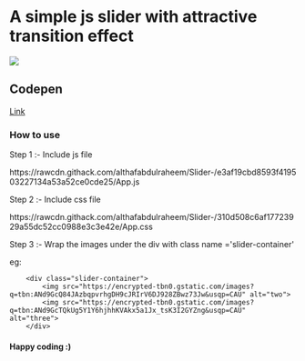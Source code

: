 <body>
<h1>A simple js slider with attractive transition effect</h1>
<img src="https://github.com/althafabdulraheem/Slider-/assets/109522801/9e772883-df04-4ece-80c7-8c7fc1ab7006"/>

<h2>Codepen</h2>
<a href="https://codepen.io/althafabdulraheem/pen/vYPmXmW">Link</a>

<h3>How to use</h3>
<p>Step 1 :- Include js file</p>
https://rawcdn.githack.com/althafabdulraheem/Slider-/e3af19cbd8593f419503227134a53a52ce0cde25/App.js

<p>Step 2 :- Include css file</p>
https://rawcdn.githack.com/althafabdulraheem/Slider-/310d508c6af17723929a55dc52cc0988e3c3e42e/App.css

<p>Step 3 :- Wrap the images  under the div with class name ='slider-container'</p>
eg:
    
        <div class="slider-container">
            <img src="https://encrypted-tbn0.gstatic.com/images?q=tbn:ANd9GcQ84JAzbqpvrhgDH9cJRIrV6DJ928ZBwz73Jw&usqp=CAU" alt="two">
            <img src="https://encrypted-tbn0.gstatic.com/images?q=tbn:ANd9GcTQkUg5Y1Y6hjhhKVAkx5a1Jx_tsK3I2GYZng&usqp=CAU" alt="three">
        </div>




<h4>Happy coding :)</h4>

</body>
